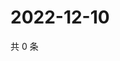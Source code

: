 # 2022-12-10

共 0 条

<!-- BEGIN WEIBO -->
<!-- 最后更新时间 Sat Dec 10 2022 17:00:42 GMT+0800 (China Standard Time) -->

<!-- END WEIBO -->
